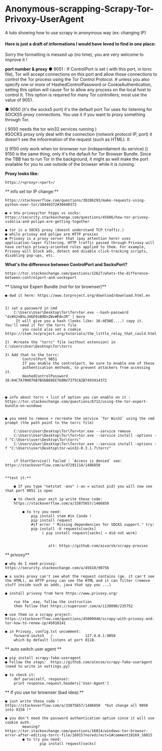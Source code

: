 # Anonymous-scrapping-Scrapy-Tor-Privoxy-UserAgent
A tuto showing how to use scrapy in anonymous way (ex: changing IP)




#### Here is just a draft of informations I would have loved to find in one place:
Sorry the formatting is messed up (no time), you are very welcome to improve it !

**port number & proxy**
● 9051 :  If ControlPort is set ( with this port, in torrc file), Tor will accept connections on this port and allow those connections to control the Tor process using the Tor Control Protocol. 
		# unless you also specify one or more of HashedControlPassword or CookieAuthentication, setting this option will cause Tor to allow any process on the local host to control it. This option is required for many Tor controllers; most use the value of 9051.
	
● 9050 (it's the socks5 port) it's the default port Tor uses for listening for SOCKS5 proxy connections. You use it if you want to proxy something through Tor.	

 ( 9050 needs the tor win32 services running )  
	#SOCKS proxy only deal with the connection (notwork protocol IP, port) it doesn't see the infoormation of the request (such as HTML). It 
		
 (( 9150 only work when tor bronwser run (independament du service)  ))
 9150 is the same thing, only it's the default for Tor Browser Bundle. Since the TBB has to run Tor in the background, it might as well make the port available for you to use outside of the browser while it is running.


**Proxy looks like:**	

	https://<proxy>:<port>/
	
	
** info set tor IP change:**

	https://stackoverflow.com/questions/30286293/make-requests-using-python-over-tor/30440372#30440372
		
	● ≠ btw privoxy/tor htpps vs socks:
	https://security.stackexchange.com/questions/45606/how-tor-privoxy-vidalia-and-polipo-are-getting-together
		
	● tor is a SOCKS proxy (doesnt understand TCP traffic.)
	● while privoxy and polipo are HTTP proxies
	● Privoxy is a proxy server that (pay attention here) uses application-layer filtering. HTTP traffic passed through Privoxy will have certain privacy-oriented rules applied to them. For example, Privoxy will block ads, detect and disable click-tracking scripts, disabling pop-ups, etc.
		
**What's the difference between ControlPort and SocksPort?**

	https://tor.stackexchange.com/questions/12627/whats-the-difference-between-controlport-and-socksport
	
	
** Using tor Expert Bundle (not for tor brownser)**

	● dwd it here: https://www.torproject.org/download/download.html.en
	
	
	1) set a password in cmd 
		C:\Users\User\Desktop\Tor\Tor>tor.exe --hash-password "dz#X2nB%LJHGF0sB9DnZWv#E0nJR" | more
		 It will give you a hash (looks like: 16:4E9AE....) copy it. You'll need it for the torrc file 
			you could also set a cookie https://stem.torproject.org/tutorials/the_little_relay_that_could.html
		
	2)  #create the "torrc" file (without extension) in C:\Users\User\Desktop\Tor\torrc
				
	3) Add that to the torrc:
			ControlPort 9051
			If you enable the controlport, be sure to enable one of these
			authentication methods, to prevent attackers from accessing it.
			HashedControlPassword 16:04C7A70H876B7BS6B69EE768NV7375CA2B7493414372
			


	● info about torrc + list of option you can enable on it : 			https://tor.stackexchange.com/questions/6712/using-the-tor-expert-bundle-on-windows
			
			
	● you need to remove + recreate the service `Tor Win32` using the cmd prompt (the path point to the torrc file) 

		C:\Users\User\Desktop\Tor\Tor>tor.exe --service remove
		C:\Users\User\Desktop\Tor\Tor>tor.exe --service install -options -f "C:\Users\user\Desktop\Tor\torrc"
		C:\Users\User\Desktop\Tor\Tor>tor.exe --service install -options -f "C:\Users\user\Desktop\tor-win32-0.3.1.7\torrc"
			
			
		if StartService() failed : `Access is denied` see: https://stackoverflow.com/a/47291114/1486850 

			
	**test it:**
		
		● If you type "netstat -ano" (-an = witout pid) you will now see that port 9051 is open
			
		● to check your exit ip write these code:
		https://stackoverflow.com/a/33875657/1486850
			
			● to try you need:
				pip install stem #in Conda !
				pip install request 
				#if error " Missing dependencies for SOCKS support." try: 
				pip install -U requests[socks]
					 ( pip install request[socks] → did not work)


						alt: https://github.com/aivarsk/scrapy-proxies
	
** privoxy**

	● why do I need privoxy: https://security.stackexchange.com/a/45610/90756 
	
	● a socks proxy can't see what the request contains (ge. it can't see the HTML), an HTTP proxy can see the HTML and it can filter (remove stuff inside such as adds, java that spy you ...)

	● install privoxy from here https://www.privoxy.org/

		run the .exe, follow the instruction
		then follow that https://superuser.com/a/1130890/235752 

	● use them in a scrapy project: https://stackoverflow.com/questions/45009940/scrapy-with-privoxy-and-tor-how-to-renew-ip/45010141 

	● in Privoxy, config.txt uncomment:
		forward-socks5   /               127.0.0.1:9050 
	 	which by default listens at port 8118.
	
	
** auto switch user agent ** 

	● pip install scrapy-fake-useragent
	● Follow the steps:  https://github.com/alecxe/scrapy-fake-useragent  (need to write in settings.py)
	
	● to check it:
		def parse(self, response):
		print response.request.headers['User-Agent']
		
		
** if you use tor brownser (bad idea):**

	● just write these code : 	https://stackoverflow.com/a/33875657/1486850  *but change all 9050 into 9150 !*
			
	● you don't need the password authentication option since it will use cookie auth.
			meaning? https://tor.stackexchange.com/questions/16014/windows-tor-browser-error-after-editing-torrc-file/16015?noredirect=1#comment18169_16015 
			● to try you need:
					pip install request[socks] 
	
		
